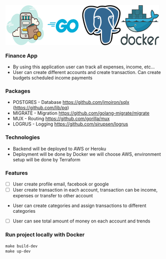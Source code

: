 <div style="display:flex">
  <img src="/public/bg_banner.png" alt="Alt text" title="Optional title" width="120">
  <img src="/public/go-logo.png" alt="Alt text" title="Optional title" width="120">
  <img src="/public/postgres.png" alt="Alt text" title="Optional title" width="120">
  <img src="/public/docker.png" alt="Alt text" title="Optional title" width="120">
</div>

### Finance App
- By using this application user can track all expenses, income, etc...
- User can create different accounts and create transaction. Can create budgets scheduled income payments


### Packages

- POSTGRES - Database https://github.com/jmoiron/sqlx (https://github.com/lib/pq)
- MIGRATE - Migration https://github.com/golang-migrate/migrate
- MUX - Routing https://github.com/gorilla/mux
- LOGRUS - Logging  https://github.com/sirupsen/logrus


### Technologies

- Backend will be deployed to AWS or Heroku
- Deployment will be done by Docker we will choose AWS, environment setup will be done by Terraform


### Features
* [ ] User create profile email, facebook or google 
* [ ] User create transaction in each account, transaction can be income, expenses or transfer to other account
* User can create categories and assign transactions to different categories
* [ ] User can see total amount of money on each account and trends


### Run project locally with Docker
```
make build-dev
make up-dev

```

